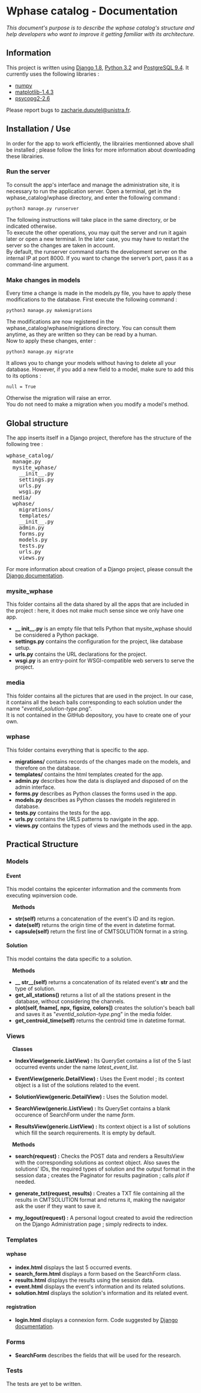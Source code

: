 # Wphase catalog - Documentation
*This document's purpose is to describe the wphase catalog's structure and help developers who want to improve it getting familiar with its architecture.*

## Information
This project is written using [Django 1.8](https://www.djangoproject.com/download/), [Python 3.2](https://www.python.org/downloads/) and [PostgreSQL 9.4](http://www.postgresql.org/). It currently uses the following libraries :
* [numpy](http://www.numpy.org/)
* [matplotlib-1.4.3](http://matplotlib.org/)
* [psycopg2-2.6](https://pypi.python.org/pypi/psycopg2)

Please report bugs to <zacharie.duputel@unistra.fr>.


## Installation / Use
In order for the app to work efficiently, the librairies mentionned above shall be installed ; please follow the links for more information about downloading these librairies.

### Run the server
To consult the app's interface and manage the administration site, it is necessary to run the application server. Open a terminal, get in the wphase_catalog/wphase directory, and enter the following command :

```
python3 manage.py runserver
```
The following instructions will take place in the same directory, or be indicated otherwise.  
To execute the other operations, you may quit the server and run it again later or open a new terminal. In the later case, you may have to restart the server so the changes are taken in account.  
By default, the runserver command starts the development server on the internal IP at port 8000. If you want to change the server’s port, pass it as a command-line argument.

### Make changes in models
Every time a change is made in the models.py file, you have to apply these modifications to the database. First execute the following command :

```
python3 manage.py makemigrations
``` 
The modifications are now registered in the wphase_catalog/wphase/migrations directory. You can consult them anytime, as they are written so they can be read by a human.  
Now to apply these changes, enter :

```
python3 manage.py migrate
```
It allows you to change your models without having to delete all your database. However, if you add a new field to a model, make sure to add this to its options :

```
null = True
```
Otherwise the migration will raise an error.  
You do not need to make a migration when you modify a model's method.


## Global structure
The app inserts itself in a Django project, therefore has the structure of the following tree :

<pre>
wphase_catalog/
  manage.py
  mysite_wphase/
    __init__.py
    settings.py
    urls.py
    wsgi.py
  media/
  wphase/
    migrations/
    templates/
    __init__.py
    admin.py
    forms.py
    models.py
    tests.py
    urls.py
    views.py
</pre>


For more information about creation of a Django project, please consult the [Django documentation](https://docs.djangoproject.com/en/1.8/).

### mysite_wphase
This folder contains all the data shared by all the apps that are included in the project : here, it does not make much sense since we only have one app.

* **__ init__.py** is an empty file that tells Python that mysite_wphase should be considered a Python package.
* **settings.py** contains the configuration for the project, like database setup.
* **urls.py** contains the URL declarations for the project.
* **wsgi.py** is an entry-point for WSGI-compatible web servers to serve the project.

### media
This folder contains all the pictures that are used in the project. In our case, it contains all the beach balls corresponding to each solution under the name "*eventid*_*solution-type*.png".  
It is not contained in the GitHub depository, you have to create one of your own. 

### wphase
This folder contains everything that is specific to the app. 

* **migrations/** contains records of the changes made on the models, and therefore on the database.
* **templates/** contains the html templates created for the app.
* **admin.py** describes how the data is displayed and disposed of on the admin interface.
* **forms.py** describes as Python classes the forms used in the app.
* **models.py** describes as Python classes the models registered in database.
* **tests.py** contains the tests for the app.
* **urls.py** contains the URLS patterns to navigate in the app.
* **views.py** contains the types of views and the methods used in the app.


## Practical Structure

### Models
#### Event
This model contains the epicenter information and the comments from executing wpinversion code.

&nbsp;&nbsp;&nbsp; **Methods**

* **__str__(self)** returns a concatenation of the event's ID and its region.
* **date(self)** returns the origin time of the event in datetime format.
* **capsule(self)** return the first line of CMTSOLUTION format in a string.

#### Solution
This model contains the data specific to a solution.

&nbsp;&nbsp;&nbsp; **Methods**

* **__ str__(self)** returns a concatenation of its related event's __str__ and the type of solution.
* **get_all_stations()** returns a list of all the stations present in the database, without considering the channels.
* **plot(self, fname[, npx, figsize, colors])** creates the solution's beach ball and saves it as "*eventid*_*solution-type*.png" in the media folder.
* **get_centroid_time(self)** returns the centroid time in datetime format.

### Views
&nbsp;&nbsp;&nbsp; **Classes**

* **IndexView(generic.ListView) :** Its QuerySet contains a list of the 5 last occurred events under the name *latest_event_list*.

* **EventView(generic.DetailView) :** Uses the Event model ; its context object is a list of the solutions related to the event.

* **SolutionView(generic.DetailView) :** Uses the Solution model.

* **SearchView(generic.ListView) :** Its QuerySet contains a blank occurence of SearchForm under the name *form*.

* **ResultsView(generic.ListView) :** Its context object is a list of solutions which fill the search requirements. It is empty by default.

&nbsp;&nbsp;&nbsp; **Methods**

* **search(request) :** Checks the POST data and renders a ResultsView with the corresponding solutions as context object. Also saves the solutions' IDs, the required types of solution and the output format in the session data ; creates the Paginator for results pagination ; calls *plot* if needed.

* **generate_txt(request, results) :** Creates a TXT file containing all the results in CMTSOLUTION format and returns it, making the navigator ask the user if they want to save it.

* **my_logout(request) :** A personal logout created to avoid the redirection on the Django Administration page ; simply redirects to index.


### Templates
#### wphase
* **index.html** displays the last 5 occurred events.
* **search_form.html** displays a form based on the SearchForm class.
* **results.html** displays the results using the session data.
* **event.html** displays the event's information and its related solutions.
* **solution.html** displays the solution's information and its related event.

#### registration
* **login.html** displays a connexion form. Code suggested by [Django documentation](https://docs.djangoproject.com/fr/1.8/topics/auth/default/#auth-web-requests).

### Forms
* **SearchForm** describes the fields that will be used for the research.

### Tests
The tests are yet to be written.
